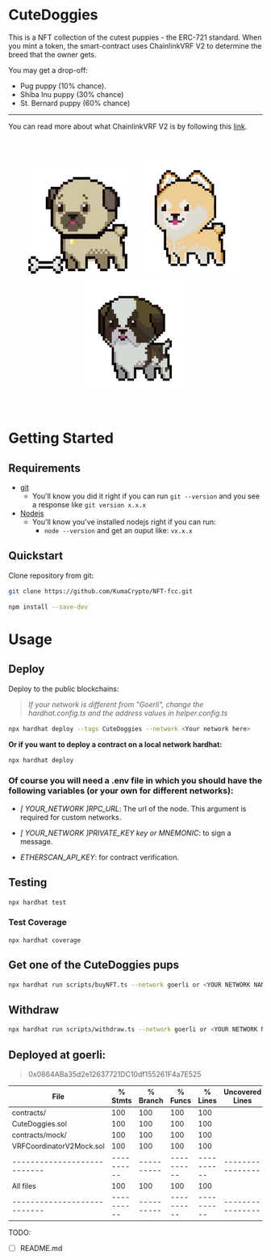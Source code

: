 # CuteDoggies

<p> This is a NFT collection of the cutest puppies - the ERC-721 standard. When you mint a token, the smart-contract uses ChainlinkVRF V2 to determine the breed that the owner gets. </p>

<p>You may get a drop-off: </p>

-   Pug puppy (10% chance).
-   Shiba Inu puppy (30% chance)
-   St. Bernard puppy (60% chance)

---

You can read more about what ChainlinkVRF V2 is by following this [link](https://docs.chain.link/docs/vrf/v2/introduction/).

<br/>
<p align="center">
<img src="NFT-metadata/CuteDoggies/images/pug.png" width="225" alt="NFT Pug">
<img src="NFT-metadata/CuteDoggies/images/shiba-inu.png" width="225" alt="NFT Shiba">
<img src="NFT-metadata/CuteDoggies/images/st-bernard.png" width="225" alt="NFT St.Bernard">
</p>
<br/>

# Getting Started

## Requirements

-   [git](https://git-scm.com/book/en/v2/Getting-Started-Installing-Git)
    -   You'll know you did it right if you can run `git --version` and you see a response like `git version x.x.x`
-   [Nodejs](https://nodejs.org/en/)
    -   You'll know you've installed nodejs right if you can run:
        -   `node --version` and get an ouput like: `vx.x.x`

## Quickstart

<p>Clone repository from git:</p>

```bash
git clone https://github.com/KumaCrypto/NFT-fcc.git
```

```bash
npm install --save-dev
```

# Usage

## Deploy

Deploy to the public blockchains:

> _If your network is different from "Goerli", change the hardhat.config.ts and the address values in helper.config.ts_

```bash
npx hardhat deploy --tags CuteDoggies --network <Your network here>
```

**Or if you want to deploy a contract on a local network hardhat:**

```bash
npx hardhat deploy
```

### Of course you will need a .env file in which you should have the following variables (or your own for different networks):

-   _[ YOUR_NETWORK ]RPC_URL_: The url of the node. This argument is required for custom networks.

-   _[ YOUR_NETWORK ]PRIVATE_KEY key or MNEMONIC_: to sign a message.

-   _ETHERSCAN_API_KEY_: for contract verification.

## Testing

```
npx hardhat test
```

### Test Coverage

```
npx hardhat coverage
```

## Get one of the CuteDoggies pups

```bash
npx hardhat run scripts/buyNFT.ts --network goerli or <YOUR NETWORK NAME>
```

## Withdraw

```bash
npx hardhat run scripts/withdraw.ts --network goerli or <YOUR NETWORK NAME>
```

## Deployed at goerli:

> 0x0864ABa35d2e12637721DC10df155261F4a7E525

| File                        | % Stmts    | % Branch   | % Funcs    | % Lines    | Uncovered Lines  |
| --------------------------- | ---------- | ---------- | ---------- | ---------- | ---------------- |
| contracts/                  | 100        | 100        | 100        | 100        |                  |
| CuteDoggies.sol             | 100        | 100        | 100        | 100        |                  |
| contracts/mock/             | 100        | 100        | 100        | 100        |                  |
| VRFCoordinatorV2Mock.sol    | 100        | 100        | 100        | 100        |                  |
| --------------------------- | ---------- | ---------- | ---------- | ---------- | ---------------- |
| All files                   | 100        | 100        | 100        | 100        |                  |
| --------------------------- | ---------- | ---------- | ---------- | ---------- | ---------------- |

TODO:

-   [ ] README.md

```

```

